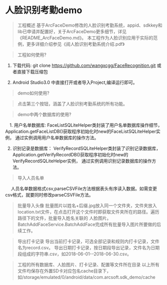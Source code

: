 # 人脸识别考勤demo

>工程概述
  基于ArcFaceDemo修改的人脸识别考勤系统，appid、sdkkey和lib已申请并配置好，关于ArcFaceDemo更多细节，详见《README_ArcFaceDemo.md》。
  本工程作为人脸识别应用于实际的范例，更多详细介绍参见《阅人脸识别考勤系统介绍.pdf》

>工程如何使用?
1. 下载代码:
    git clone https://github.com/wangxcgg/FaceRecognition.git 或者直接下载压缩包

2. Android Studio3.0 中直接打开或者导入Project,编译运行即可。

> demo如何使用?    

> 点击第三个按钮，涵盖了人脸识别考勤系统的所有功能。

> demo中两个数据库的使用?

　1. 用户名单数据库:
     FaceListSQLiteHelper类封装了用户名单数据库操作细节，Application.getFaceListDB()获取程序初始化时new的FaceListSQLiteHelper实例，
     通过实例调用用户名单数据库的操作方法。
     
  2. 识别记录是数据库：
     VerifyRecordSQLiteHelper类封装了识别记录数据库，Application.getVerifyRecordDB()获取程序初始化时new的VerifyRecordSQLiteHelper实例，
     通过实例调用识别记录数据库的操作方法。

> 导入人员名单

　 人员名单数据格式csv,parseCSVFile方法根据表头有序读入数据。如需变更csv格式，就要同时修改parseCSVFile方法。

> 批量导入头像
  批量图片以姓名+后缀.jpg放入同一个文件夹，文件夹放入location.txt文件，在点击打开这个文件时即获取文件夹所在的路径。遍历路径下的文件，批量导入姓名关联的
  人脸图片。BatchAddFaceService.BatchAddFace完成所有批量导入图片所要做的后续工作。

> 导出打卡记录
  导出当前打卡记录，可选全部记录和规则内打卡记录，文件名为record.csv。
  导出日期打卡记录，按日期段导出记录，文件名为日期段组成的字符串.csv，如2018-06-01--2018-06-30.csv。

> 工程的所有数据库、人脸图片、打卡记录、配置等文件所在目录
  以上所有文件均保存在外置SD卡对应包名cache目录下，如/storage/emulated/0/android/data/com.arcsoft.sdk_demo/cache
